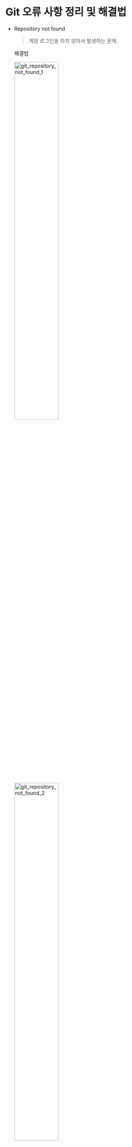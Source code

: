 # Git 오류 사항 정리 및 해결법

- Repository not found

  > 계정 로그인을 하지 않아서 발생하는 문제.

  

  해결법

  <img src="./images/git_repository_not_found_1.PNG" width="50%" height="50%" title="git_repository_not_found_1" alt="git_repository_not_found_1"></img>

  <img src="./images/git_repository_not_found_2.PNG" width="50%" height="50%" title="git_repository_not_found_2" alt="git_repository_not_found_2"></img>

  <img src="./images/git_repository_not_found_3.PNG" width="50%" height="50%" title="git_repository_not_found_3" alt="git_repository_not_found_3"></img>

  